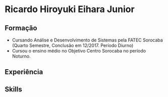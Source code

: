 # Ricardo Hiroyuki Eihara Junior
## Formação
- Cursando Análise e Desenvolvimento de Sistemas pela FATEC Sorocaba (Quarto Semestre, Conclusão em 12/2017. Período Diurno)
- Cursou o ensino médio no Objetivo Centro Sorocaba no período Noturno.
## Experiência
## Skills